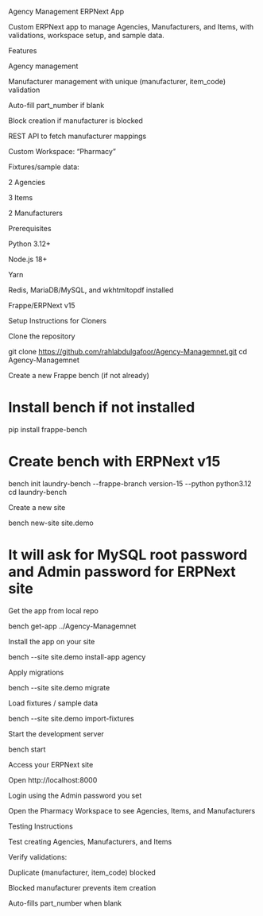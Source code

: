 Agency Management ERPNext App

Custom ERPNext app to manage Agencies, Manufacturers, and Items, with validations, workspace setup, and sample data.

Features

Agency management

Manufacturer management with unique (manufacturer, item_code) validation

Auto-fill part_number if blank

Block creation if manufacturer is blocked

REST API to fetch manufacturer mappings

Custom Workspace: “Pharmacy”

Fixtures/sample data:

2 Agencies

3 Items

2 Manufacturers

Prerequisites

Python 3.12+

Node.js 18+

Yarn

Redis, MariaDB/MySQL, and wkhtmltopdf installed

Frappe/ERPNext v15

Setup Instructions for Cloners

Clone the repository

git clone https://github.com/rahlabdulgafoor/Agency-Managemnet.git
cd Agency-Managemnet


Create a new Frappe bench (if not already)

# Install bench if not installed
pip install frappe-bench

# Create bench with ERPNext v15
bench init laundry-bench --frappe-branch version-15 --python python3.12
cd laundry-bench


Create a new site

bench new-site site.demo
# It will ask for MySQL root password and Admin password for ERPNext site


Get the app from local repo

bench get-app ../Agency-Managemnet


Install the app on your site

bench --site site.demo install-app agency


Apply migrations

bench --site site.demo migrate


Load fixtures / sample data

bench --site site.demo import-fixtures


Start the development server

bench start


Access your ERPNext site

Open http://localhost:8000

Login using the Admin password you set

Open the Pharmacy Workspace to see Agencies, Items, and Manufacturers

Testing Instructions

Test creating Agencies, Manufacturers, and Items

Verify validations:

Duplicate (manufacturer, item_code) blocked

Blocked manufacturer prevents item creation

Auto-fills part_number when blank
